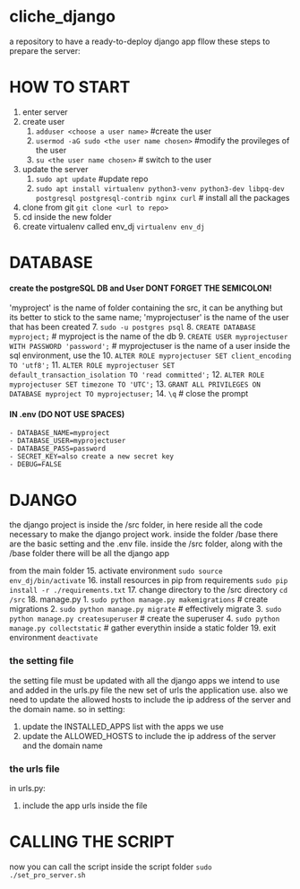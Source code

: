# cliche_django
a repository to have a ready-to-deploy django app
fllow these steps to prepare the server:

# HOW TO START
1. enter server
2. create user
    1. `adduser <choose a user name>`           #create the user
    2. `usermod -aG sudo <the user name chosen>`  #modify the provileges of the user
    3. `su <the user name chosen>`                # switch to the user
3. update the server
    1. `sudo apt update`              #update repo
    2. `sudo apt install virtualenv python3-venv python3-dev libpq-dev postgresql postgresql-contrib nginx curl` # install all the packages
4. clone from git 
    `git clone <url to repo>`
5. cd inside the new folder
6. create virtualenv called env_dj 
    `virtualenv env_dj`


# DATABASE
#### create the postgreSQL DB and User DONT FORGET THE SEMICOLON!

'myproject' is the name of folder containing the src, it can be anything but its better to stick to the same name;
'myprojectuser' is the name of the user that has been created
7.  `sudo -u postgres psql`
8.  `CREATE DATABASE myproject;`  # myproject is the name of the db
9.  `CREATE USER myprojectuser WITH PASSWORD 'password';` # myprojectuser is the name of a user inside the sql environment, use the 
10.  `ALTER ROLE myprojectuser SET client_encoding TO 'utf8';`
11.  `ALTER ROLE myprojectuser SET default_transaction_isolation TO 'read committed';`
12.  `ALTER ROLE myprojectuser SET timezone TO 'UTC';`
13.  `GRANT ALL PRIVILEGES ON DATABASE myproject TO myprojectuser;`
14. `\q` # close the prompt

#### IN .env (DO NOT USE SPACES)
```
- DATABASE_NAME=myproject
- DATABASE_USER=myprojectuser
- DATABASE_PASS=password
- SECRET_KEY=also create a new secret key
- DEBUG=FALSE
```
# DJANGO
the django project is inside the /src folder, in here reside all the code necessary to make the django project work. inside the folder /base there are the basic setting and the .env file.
inside the /src folder, along with the /base folder there will be all the django app

from the main folder
15. activate environment
    `sudo source env_dj/bin/activate`
16. install resources in pip from requirements
    `sudo pip install -r ./requirements.txt`
17. change directory to the /src directory
    `cd /src`
18. manage.py
    1. `sudo python manage.py makemigrations`   # create migrations
    2. `sudo python manage.py migrate`          # effectively migrate
    3. `sudo python manage.py createsuperuser`  # create the superuser
    4. `sudo python manage.py collectstatic`    # gather everythin inside a static folder
19. exit environment
    `deactivate`


### the setting file 
the setting file must be updated with all the django apps we intend to use and added in the urls.py file the new set of urls the application use. also we need to update the allowed hosts to include the ip address of the server and the domain name. so in setting:
1. update the INSTALLED_APPS list with the apps we use
2. update the ALLOWED_HOSTS to include the ip address of the server and the domain name
### the urls file
in urls.py:
1. include the app urls inside the file

# CALLING THE SCRIPT
now you can call the script inside the script folder
 `sudo ./set_pro_server.sh`
